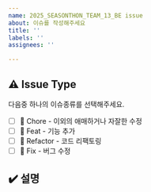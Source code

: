 ```yaml
---
name: 2025_SEASONTHON_TEAM_13_BE issue
about: 이슈를 작성해주세요
title: ''
labels: ''
assignees: ''

---
```


## ⚠️ Issue Type
다음중 하나의 이슈종류를 선택해주세요.
- [ ] 🔧 Chore - 이외의 애매하거나 자잘한 수정
- [ ] 💫 Feat - 기능 추가
- [ ] 🔨 Refactor - 코드 리팩토링
- [ ] 🐛 Fix - 버그 수정

##  ✔️ 설명
